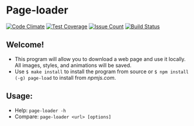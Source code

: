 # Page-loader
[![Code Climate](https://codeclimate.com/github/PeresvetS/project-lvl3-s71/badges/gpa.svg)](https://codeclimate.com/github/PeresvetS/project-lvl3-s71)
[![Test Coverage](https://codeclimate.com/github/PeresvetS/project-lvl3-s71/badges/coverage.svg)](https://codeclimate.com/github/PeresvetS/project-lvl3-s71/coverage)
[![Issue Count](https://codeclimate.com/github/PeresvetS/project-lvl3-s71/badges/issue_count.svg)](https://codeclimate.com/github/PeresvetS/project-lvl3-s71)
[![Build Status](https://travis-ci.org/PeresvetS/Page-loader.svg?branch=master)](https://travis-ci.org/PeresvetS/Page-loader)

## Welcome!

* This program will allow you to download a web page and use it locally. All images, styles, and animations will be saved.
* Use `$ make install` to install the program from source or `$ npm install (-g) page-load` to install from *npmjs.com*.

## Usage:

* Help: `page-loader -h`
* Compare: `page-loader <url> [options]`

